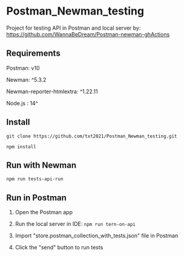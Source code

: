 # Postman_Newman_testing
Project for testing API in Postman and local server by: https://github.com/WannaBeDream/Postman-newman-ghActions

## Requirements
Postman: v10

Newman: ^5.3.2

Newman-reporter-htmlextra: ^1.22.11

Node.js : 14^

## Install
```
git clone https://github.com/txt2021/Postman_Newman_testing.git
```

```
npm install 
```

## Run with Newman
```
npm run tests-api-run
```

## Run in Postman

1. Open the Postman app

2. Run the local server in IDE: ```npm run tern-on-api```

3. Import "store.postman_collection_with_tests.json" file in Postman

4. Click the "send" button to run tests


